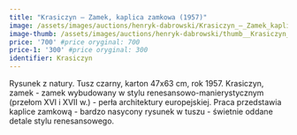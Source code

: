 ```yaml
---
title: "Krasiczyn – Zamek, kaplica zamkowa (1957)"
image: /assets/images/auctions/henryk-dabrowski/Krasiczyn_–_Zamek_kaplica_zamkowa_(1957).jpg
image-thumb: /assets/images/auctions/henryk-dabrowski/thumb__Krasiczyn_–_Zamek_kaplica_zamkowa_(1957).jpg
price: '700' #price oryginal: 700
price-1: '300' #price oryginal: 300
identifier: Krasiczyn
---
```


Rysunek z natury. Tusz czarny, karton 47x63 cm, rok 1957.
Krasiczyn, zamek - zamek wybudowany w stylu renesansowo-manierystycznym  (przełom XVI i XVII w.) - perła architektury europejskiej. Praca przedstawia kaplice zamkową - bardzo nasycony rysunek w tuszu - świetnie oddane detale stylu renesansowego.